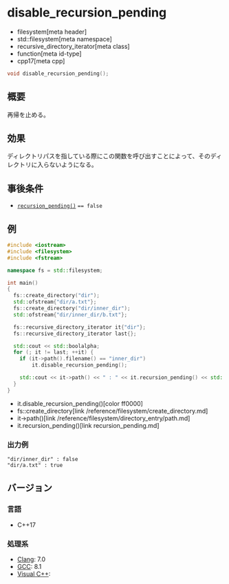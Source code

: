 # disable_recursion_pending
* filesystem[meta header]
* std::filesystem[meta namespace]
* recursive_directory_iterator[meta class]
* function[meta id-type]
* cpp17[meta cpp]

```cpp
void disable_recursion_pending();
```

## 概要
再帰を止める。


## 効果
ディレクトリパスを指している際にこの関数を呼び出すことによって、そのディレクトリに入らないようになる。


## 事後条件
- [`recursion_pending()`](recursion_pending.md) `== false`


## 例
```cpp example
#include <iostream>
#include <filesystem>
#include <fstream>

namespace fs = std::filesystem;

int main()
{
  fs::create_directory("dir");
  std::ofstream{"dir/a.txt"};
  fs::create_directory("dir/inner_dir");
  std::ofstream{"dir/inner_dir/b.txt"};

  fs::recursive_directory_iterator it{"dir"};
  fs::recursive_directory_iterator last{};

  std::cout << std::boolalpha;
  for (; it != last; ++it) {
    if (it->path().filename() == "inner_dir")
        it.disable_recursion_pending();

    std::cout << it->path() << " : " << it.recursion_pending() << std::endl;
  }
}
```
* it.disable_recursion_pending()[color ff0000]
* fs::create_directory[link /reference/filesystem/create_directory.md]
* it->path()[link /reference/filesystem/directory_entry/path.md]
* it.recursion_pending()[link recursion_pending.md]

### 出力例
```
"dir/inner_dir" : false
"dir/a.txt" : true
```

## バージョン
### 言語
- C++17

### 処理系
- [Clang](/implementation.md#clang): 7.0
- [GCC](/implementation.md#gcc): 8.1
- [Visual C++](/implementation.md#visual_cpp):
